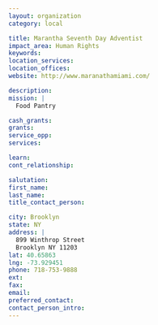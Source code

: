 ```yaml
---
layout: organization
category: local

title: Marantha Seventh Day Adventist
impact_area: Human Rights
keywords: 
location_services: 
location_offices: 
website: http://www.maranathamiami.com/

description: 
mission: |
  Food Pantry

cash_grants: 
grants: 
service_opp: 
services: 

learn: 
cont_relationship: 

salutation: 
first_name: 
last_name: 
title_contact_person: 

city: Brooklyn
state: NY
address: |
  899 Winthrop Street  
  Brooklyn NY 11203
lat: 40.65863
lng: -73.929451
phone: 718-753-9888
ext: 
fax: 
email: 
preferred_contact: 
contact_person_intro: 
---
```

